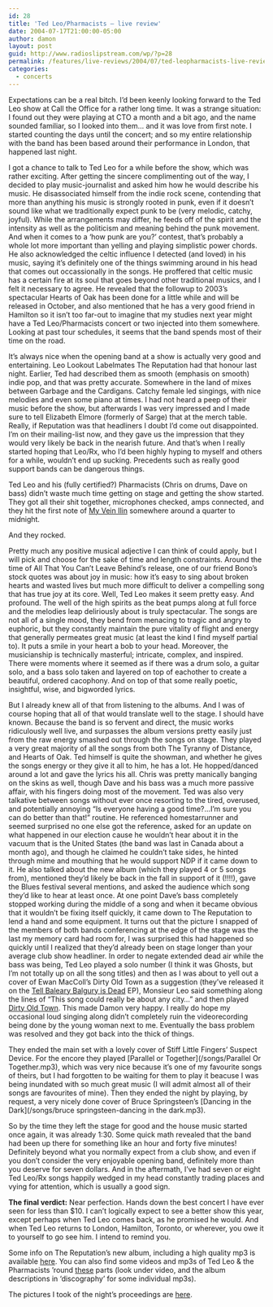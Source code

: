 ```yaml
---
id: 28
title: 'Ted Leo/Pharmacists – live review'
date: 2004-07-17T21:00:00-05:00
author: damon
layout: post
guid: http://www.radioslipstream.com/wp/?p=28
permalink: /features/live-reviews/2004/07/ted-leopharmacists-live-review/
categories:
  - concerts
---
```

Expectations can be a real bitch. I’d been keenly looking forward to the Ted Leo show at Call the Office for a rather long time. It was a strange situation: I found out they were playing at CTO a month and a bit ago, and the name sounded familiar, so I looked into them… and it was love from first note. I started counting the days until the concert; and so my entire relationship with the band has been based around their performance in London, that happened last night.

I got a chance to talk to Ted Leo for a while before the show, which was rather exciting. After getting the sincere complimenting out of the way, I decided to play music-journalist and asked him how he would describe his music. He disassociated himself from the indie rock scene, contending that more than anything his music is strongly rooted in punk, even if it doesn’t sound like what we traditionally expect punk to be (very melodic, catchy, joyful). While the arrangements may differ, he feeds off of the spirit and the intensity as well as the politicism and meaning behind the punk movement. And when it comes to a ‘how punk are you?’ contest, that’s probably a whole lot more important than yelling and playing simplistic power chords. He also acknowledged the celtic influence I detected (and loved) in his music, saying it’s definitely one of the things swimming around in his head that comes out occassionally in the songs. He proffered that celtic music has a certain fire at its soul that goes beyond other traditional musics, and I felt it necessary to agree. He revealed that the followup to 2003’s spectacular Hearts of Oak has been done for a little while and will be released in October, and also mentioned that he has a very good friend in Hamilton so it isn’t too far-out to imagine that my studies next year might have a Ted Leo/Pharmacists concert or two injected into them somewhere. Looking at past tour schedules, it seems that the band spends most of their time on the road.

It’s always nice when the opening band at a show is actually very good and entertaining. Leo Lookout Labelmates The Reputation had that honour last night. Earlier, Ted had described them as smooth (emphasis on smooth) indie pop, and that was pretty accurate. Somewhere in the land of mixes between Garbage and the Cardigans. Catchy female led singings, with nice melodies and even some piano at times. I had not heard a peep of their music before the show, but afterwards I was very impressed and I made sure to tell Elizabeth Elmore (formerly of Sarge) that at the merch table. Really, if Reputation was that headliners I doubt I’d come out disappointed. I’m on their mailing-list now, and they gave us the impression that they would very likely be back in the nearish future. And that’s when I really started hoping that Leo/Rx, who I’d been highly hyping to myself and others for a while, wouldn’t end up sucking. Precedents such as really good support bands can be dangerous things.

Ted Leo and his (fully certified?) Pharmacists (Chris on drums, Dave on bass) didn’t waste much time getting on stage and getting the show started. They got all their shit together, microphones checked, amps connected, and they hit the first note of [My Vein Ilin](/songs/tedleo-myveinilin.mp3) somewhere around a quarter to midnight.

And they rocked. 

Pretty much any positive musical adjective I can think of could apply, but I will pick and choose for the sake of time and length constraints. Around the time of All That You Can’t Leave Behind’s release, one of our friend Bono’s stock quotes was about joy in music: how it’s easy to sing about broken hearts and wasted lives but much more difficult to deliver a compelling song that has true joy at its core. Well, Ted Leo makes it seem pretty easy. And profound. The well of the high spirits as the beat pumps along at full force and the melodies leap deliriously about is truly spectacular. The songs are not all of a single mood, they bend from menacing to tragic and angry to euphoric, but they constantly maintain the pure vitality of flight and energy that generally permeates great music (at least the kind I find myself partial to). It puts a smile in your heart a bob to your head. Moreover, the musicianship is technically masterful; intricate, complex, and inspired. There were moments where it seemed as if there was a drum solo, a guitar solo, and a bass solo taken and layered on top of eachother to create a beautiful, ordered cacophony. And on top of that some really poetic, insightful, wise, and bigworded lyrics.

But I already knew all of that from listening to the albums. And I was of course hoping that all of that would translate well to the stage. I should have known. Because the band is so fervent and direct, the music works ridiculously well live, and surpasses the album versions pretty easily just from the raw energy smashed out through the songs on stage. They played a very great majority of all the songs from both The Tyranny of Distance, and Hearts of Oak. Ted himself is quite the showman, and whether he gives the songs energy or they give it all to him, he has a lot. He hopped/danced around a lot and gave the lyrics his all. Chris was pretty manically banging on the skins as well, though Dave and his bass was a much more passive affair, with his fingers doing most of the movement. Ted was also very talkative between songs without ever once resorting to the tired, overused, and potentially annoying “Is everyone having a good time?…I’m sure you can do better than that!” routine. He referenced homestarrunner and seemed surprised no one else got the reference, asked for an update on what happened in our election cause he wouldn’t hear about it in the vacuum that is the United States (the band was last in Canada about a month ago), and though he claimed he couldn’t take sides, he hinted through mime and mouthing that he would support NDP if it came down to it. He also talked about the new album (which they played 4 or 5 songs from), mentioned they’d likely be back in the fall in support of it (!!!!), gave the Blues festival several mentions, and asked the audience which song they’d like to hear at least once. At one point Dave’s bass completely stopped working during the middle of a song and when it became obvious that it wouldn’t be fixing itself quickly, it came down to The Reputation to lend a hand and some equipment. It turns out that the picture I snapped of the members of both bands conferencing at the edge of the stage was the last my memory card had room for, I was surprised this had happened so quickly until I realized that they’d already been on stage longer than your average club show headliner. In order to negate extended dead air while the bass was being, Ted Leo played a solo number (I think it was Ghosts, but I’m not totally up on all the song titles) and then as I was about to yell out a cover of Ewan MacColl’s Dirty Old Town as a suggestion (they’ve released it on the [Tell Baleary Balgury is Dead](/songs/ted_leo_and_the_pharmacists-tell_balgeary_balgury_is_dead.mp3) EP), Monsieur Leo said something along the lines of “This song could really be about any city…” and then played [Dirty Old Town](/songs/ted_leo_and_the_pharmacists-dirty_old_town.mp3). This made Damon very happy. I really do hope my occasional loud singing along didn’t completely ruin the videorecording being done by the young woman next to me. Eventually the bass problem was resolved and they got back into the thick of things.

They ended the main set with a lovely cover of Stiff Little Fingers’ Suspect Device. For the encore they played [Parallel or Together](/songs/Parallel Or Together.mp3), which was very nice because it’s one of my favourite songs of theirs, but I had forgotten to be waiting for them to play it beacuse I was being inundated with so much great music (I will admit almost all of their songs are favourites of mine). Then they ended the night by playing, by request, a very nicely done cover of Bruce Springsteen’s [Dancing in the Dark](/songs/bruce springsteen-dancing in the dark.mp3).

So by the time they left the stage for good and the house music started once again, it was already 1:30. Some quick math revealed that the band had been up there for something like an hour and forty five minutes! Definitely beyond what you normally expect from a club show, and even if you don’t consider the very enjoyable opening band, definitely more than you deserve for seven dollars. And in the aftermath, I’ve had seven or eight Ted Leo/Rx songs happily wedged in my head constantly trading places and vying for attention, which is usually a good sign.</p> 

**The final verdict:** Near perfection. Hands down the best concert I have ever seen for less than $10. I can’t logically expect to see a better show this year, except perhaps when Ted Leo comes back, as he promised he would. And when Ted Leo returns to London, Hamilton, Toronto, or wherever, you owe it to yourself to go see him. I intend to remind you.

Some info on The Reputation’s new album, including a high quality mp3 is available [here](http://www.lookoutrecords.com/catalog/item.php3?sd=403480945&matrix_id=1013&bnd_id=378). You can also find some videos and mp3s of Ted Leo & the Pharmacists ’round [these](http://www.lookoutrecords.com/bands/band.php3?bnd_id=355&sd=403480945) parts (look under video, and the album descriptions in ‘discography’ for some individual mp3s).

The pictures I took of the night’s proceedings are [here](tedleo.html).